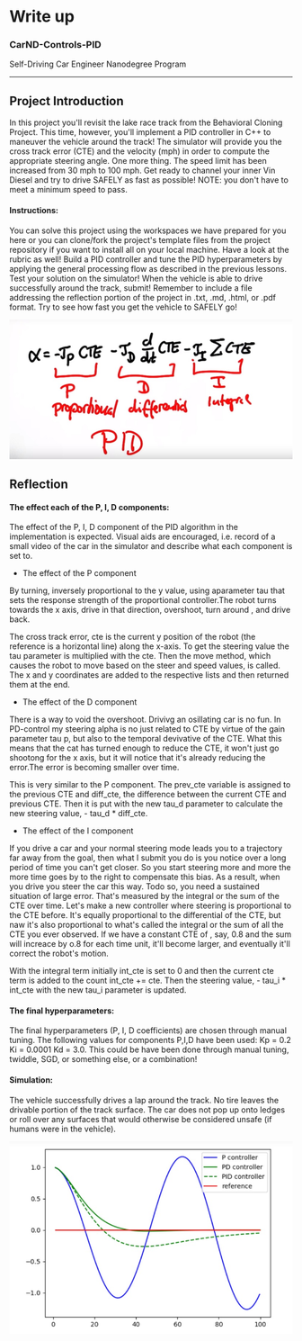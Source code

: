 # Write up
### CarND-Controls-PID
Self-Driving Car Engineer Nanodegree Program



[//]: # (Image References)

[image1]: ./images/pid_1.jpg
[image2]: ./images/pid_2.jpg


---
## Project Introduction
In this project you'll revisit the lake race track from the Behavioral Cloning Project. This time, however, you'll implement a PID controller in C++ to maneuver the vehicle around the track! The simulator will provide you the cross track error (CTE) and the velocity (mph) in order to compute the appropriate steering angle. One more thing. The speed limit has been increased from 30 mph to 100 mph. Get ready to channel your inner Vin Diesel and try to drive SAFELY as fast as possible! NOTE: you don't have to meet a minimum speed to pass.


#### Instructions:
You can solve this project using the workspaces we have prepared for you here or you can clone/fork the project's template files from the project repository if you want to install all on your local machine. Have a look at the rubric as well! Build a PID controller and tune the PID hyperparameters by applying the general processing flow as described in the previous lessons. Test your solution on the simulator! When the vehicle is able to drive successfully around the track, submit! Remember to include a file addressing the reflection portion of the project in .txt, .md, .html, or .pdf format. Try to see how fast you get the vehicle to SAFELY go!


![alt text][image1]


## Reflection
#### The effect each of the P, I, D components: 
The effect of the P, I, D component of the PID algorithm in the implementation is expected. Visual aids are encouraged, i.e. record of a small video of the car in the simulator and describe what each component is set to.

- The effect of the P component

By turning, inversely proportional to the y value, using aparameter tau that sets the response strength of the proportional controller.The robot turns towards the x axis, drive in that direction, overshoot, turn around , and drive back.

The cross track error, cte is the current y position of the robot (the reference is a horizontal line) along the x-axis. To get the steering value the tau parameter is multiplied with the cte. Then the move method, which causes the robot to move based on the steer and speed values, is called. The x and y coordinates are added to the respective lists and then returned them at the end.

- The effect of the D component

There is a way to void the overshoot. Drivivg an osillating car is no fun. In PD-control my steering alpha is no just related to CTE by virtue of the gain parameter tau p, but also to the temporal devivative of the CTE. What this means that the cat has turned enough to reduce the CTE, it won't just go shootong for the x axis, but it will notice that it's already reducing the error.The error is becoming smaller over time.


This is very similar to the P component. The prev_cte variable is assigned to the previous CTE and diff_cte, the difference between the current CTE and previous CTE. Then it is put with the new tau_d parameter to calculate the new steering value, - tau_d * diff_cte.



- The effect of the I component

If you drive a car and your normal steering mode leads you to a trajectory far away from the goal, then what I submit you do is you notice over a long period of time you can't get closer. So you start steering more and more the more time goes by to the right to compensate this bias. As a result, when you drive you steer the car this way. Todo so, you need a sustained situation of large error. That's measured by the integral or the sum of the CTE over time. Let's make a new controller where steering is proportional to the CTE before. It's equally proportional to the differential of the CTE, but naw it's also proportional to what's called the integral or the sum of all the CTE you ever observed. If we have a constant CTE of , say, 0.8 and the sum will increace by o.8 for each time unit, it'll become larger, and eventually it'll correct the robot's motion.

With the integral term initially int_cte is set to 0 and then the current cte term is added to the count int_cte += cte. Then the steering value, - tau_i * int_cte with the new tau_i parameter is updated.


#### The final hyperparameters: 
The final hyperparameters (P, I, D coefficients) are chosen through manual tuning. The following values for components P,I,D have been used: Kp = 0.2 Ki = 0.0001 Kd = 3.0. This could be have been done through manual tuning, twiddle, SGD, or something else, or a combination!


#### Simulation: 
The vehicle successfully drives a lap around the track. No tire leaves the drivable portion of the track surface. The car does not pop up onto ledges or roll over any surfaces that would otherwise be considered unsafe (if humans were in the vehicle).




![alt text][image2]



